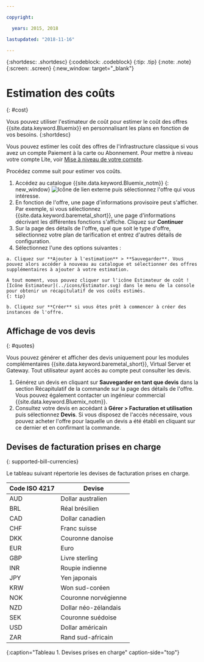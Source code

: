 ```yaml
---

copyright:

  years: 2015, 2018

lastupdated: "2018-11-16"

---
```


{:shortdesc: .shortdesc}
{:codeblock: .codeblock}
{:tip: .tip}
{:note: .note}
{:screen: .screen}
{:new_window: target="_blank"}

# Estimation des coûts
{: #cost}

Vous pouvez utiliser l'estimateur de coût pour estimer le coût des offres {{site.data.keyword.Bluemix}} en personnalisant les plans en fonction de vos besoins.
{:shortdesc}

Vous pouvez estimer les coût des offres de l'infrastructure classique si vous avez un compte Paiement à la carte ou Abonnement. Pour mettre à niveau votre compte Lite, voir [Mise à niveau de votre compte](/docs/account/account_settings.html#upgrading-account).

Procédez comme suit pour estimer vos coûts. 

  1. Accédez au catalogue {{site.data.keyword.Bluemix_notm}} [](https://console.cloud.ibm.com/catalog){: new_window} ![Icône de lien externe](../icons/launch-glyph.svg "Icône de lien externe") puis sélectionnez l'offre qui vous intéresse.
  2. En fonction de l'offre, une page d'informations provisoire peut s'afficher. Par exemple, si vous sélectionnez {{site.data.keyword.baremetal_short}}, une page d'informations décrivant les différentes fonctions s'affiche. Cliquez sur **Continuer**
  3. Sur la page des détails de l'offre, quel que soit le type d'offre, sélectionnez votre plan de tarification et entrez d'autres détails de configuration.
  4. Sélectionnez l'une des options suivantes :

    a. Cliquez sur **Ajouter à l'estimation** > **Sauvegarder**. Vous pouvez alors accéder à nouveau au catalogue et sélectionner des offres supplémentaires à ajouter à votre estimation. 
    
    A tout moment, vous pouvez cliquer sur l'icône Estimateur de coût ![Icône Estimateur](../icons/Estimator.svg) dans le menu de la console pour obtenir un récapitulatif de vos coûts estimés.
    {: tip}
    
    b. Cliquez sur **Créer** si vous êtes prêt à commencer à créer des instances de l'offre. 

## Affichage de vos devis
{: #quotes}

Vous pouvez générer et afficher des devis uniquement pour les modules complémentaires {{site.data.keyword.baremetal_short}}, Virtual Server et Gateway. Tout utilisateur ayant accès au compte peut consulter les devis.

  1. Générez un devis en cliquant sur **Sauvegarder en tant que devis** dans la section Récapitulatif de la commande sur la page des détails de l'offre. Vous pouvez également contacter un ingénieur commercial {{site.data.keyword.Bluemix_notm}}.
  2. Consultez votre devis en accédant à **Gérer > Facturation et utilisation** puis sélectionnez **Devis**. Si vous disposez de l'accès nécessaire, vous pouvez acheter l'offre pour laquelle un devis a été établi en cliquant sur ce dernier et en confirmant la commande.

## Devises de facturation prises en charge
{: supported-bill-currencies}

Le tableau suivant répertorie les devises de facturation prises en charge.

|Code ISO 4217| Devise|
|-------------|---------|
|AUD |	  Dollar australien|
|BRL |	  Réal brésilien|
|CAD |	  Dollar canadien|
|CHF |	  Franc suisse|
|DKK |	  Couronne danoise|
|EUR |	  Euro|
|GBP |	  Livre sterling|
|INR |	  Roupie indienne|
|JPY |	  Yen japonais|
|KRW |	  Won sud-coréen|
|NOK |	  Couronne norvégienne|
|NZD |	  Dollar néo-zélandais|
|SEK |	  Couronne suédoise|
|USD |    Dollar américain|
|ZAR |	  Rand sud-africain|
{:caption="Tableau 1. Devises prises en charge" caption-side="top"}



